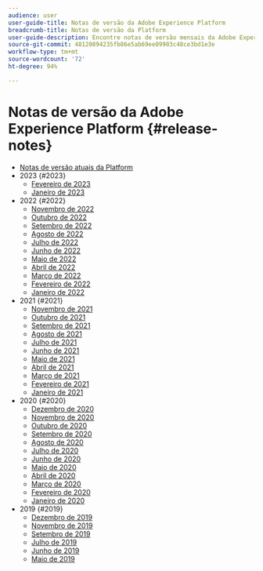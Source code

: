 ```yaml
---
audience: user
user-guide-title: Notas de versão da Adobe Experience Platform
breadcrumb-title: Notas de versão da Platform
user-guide-description: Encontre notas de versão mensais da Adobe Experience Platform.
source-git-commit: 48120894235fb86e5ab69ee09903c48ce3bd1e3e
workflow-type: tm+mt
source-wordcount: '72'
ht-degree: 94%

---
```



# Notas de versão da Adobe Experience Platform {#release-notes}

* [Notas de versão atuais da Platform](latest/latest.md)
* 2023 {#2023}
   * [Fevereiro de 2023](2023/february-2023.md)
   * [Janeiro de 2023](2023/january-2023.md)
* 2022 {#2022}
   * [Novembro de 2022](2022/november-2022.md)
   * [Outubro de 2022](2022/october-2022.md)
   * [Setembro de 2022](2022/september-2022.md)
   * [Agosto de 2022](2022/august-2022.md)
   * [Julho de 2022](2022/july-2022.md)
   * [Junho de 2022](2022/june-2022.md)
   * [Maio de 2022](2022/may-2022.md)
   * [Abril de 2022](2022/april-2022.md)
   * [Março de 2022](2022/march-2022.md)
   * [Fevereiro de 2022](2022/february-2022.md)
   * [Janeiro de 2022](2022/january-2022.md)
* 2021 {#2021}
   * [Novembro de 2021](2021/november-2021.md)
   * [Outubro de 2021](2021/october-2021.md)
   * [Setembro de 2021](2021/september-2021.md)
   * [Agosto de 2021](2021/august-2021.md)
   * [Julho de 2021](2021/july-2021.md)
   * [Junho de 2021](2021/june-2021.md)
   * [Maio de 2021](2021/may-2021.md)
   * [Abril de 2021](2021/april-2021.md)
   * [Março de 2021](2021/march-2021.md)
   * [Fevereiro de 2021](2021/february-2021.md)
   * [Janeiro de 2021](2021/january-2021.md)
* 2020 {#2020}
   * [Dezembro de 2020](2020/december-2020.md)
   * [Novembro de 2020](2020/november-2020.md)
   * [Outubro de 2020](2020/october-2020.md)
   * [Setembro de 2020](2020/september-2020.md)
   * [Agosto de 2020](2020/august-2020.md)
   * [Julho de 2020](2020/july-2020.md)
   * [Junho de 2020](2020/june-2020.md)
   * [Maio de 2020](2020/may-2020.md)
   * [Abril de 2020](2020/april-2020.md)
   * [Março de 2020](2020/march-2020.md)
   * [Fevereiro de 2020](2020/february-2020.md)
   * [Janeiro de 2020](2020/january-2020.md)
* 2019 {#2019}
   * [Dezembro de 2019](2019/december-2019.md)
   * [Novembro de 2019](2019/november-2019.md)
   * [Setembro de 2019](2019/september-2019.md)
   * [Julho de 2019](2019/july-2019.md)
   * [Junho de 2019](2019/june-2019.md)
   * [Maio de 2019](2019/may-2019.md)
